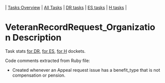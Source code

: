| [Tasks Overview](../tasks-overview.md) | [All Tasks](../alltasks.md) | [DR tasks](../docket-DR/tasklist.md) | [ES tasks](../docket-ES/tasklist.md) | [H tasks](../docket-H/tasklist.md) |

# VeteranRecordRequest_Organization Description

Task stats [for DR](../docket-DR/VeteranRecordRequest_Organization.md), [for ES](../docket-ES/VeteranRecordRequest_Organization.md), [for H](../docket-H/VeteranRecordRequest_Organization.md) dockets.

<!-- class_comments:begin -->
<!-- Do not modify within this block; modify associated rb file instead and run comments_to_descriptions.py. -->
Code comments extracted from Ruby file:
* Created whenever an Appeal request issue has a benefit_type that is not compensation or pension.
<!-- class_comments:end -->
